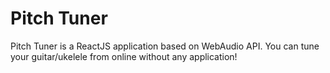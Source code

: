 # Pitch Tuner

Pitch Tuner is a ReactJS application based on WebAudio API. You can tune your guitar/ukelele from online without any application!

